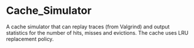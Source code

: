 # Cache_Simulator
A cache simulator that can replay traces (from Valgrind) and output statistics for the number of hits, misses and evictions. 
The cache uses LRU replacement policy.
